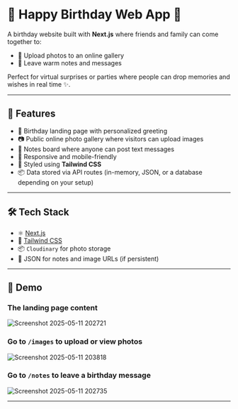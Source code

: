 
# 🎉 Happy Birthday Web App 🎂

A birthday website built with **Next.js** where friends and family can come together to:

- 📸 Upload photos to an online gallery  
- 📝 Leave warm notes and messages  

Perfect for virtual surprises or parties where people can drop memories and wishes in real time ✨.

---

## 📌 Features  

- 🎂 Birthday landing page with personalized greeting
- 📷 Public online photo gallery where visitors can upload images
- 📝 Notes board where anyone can post text messages
- 📱 Responsive and mobile-friendly
- 🎨 Styled using **Tailwind CSS**
- 📦 Data stored via API routes (in-memory, JSON, or a database depending on your setup)

---

## 🛠️ Tech Stack  

- ⚛️ [Next.js](https://nextjs.org/)
- 💨 [Tailwind CSS](https://tailwindcss.com/)
- 📦  `Cloudinary`  for photo storage
- 📑 JSON for notes and image URLs (if persistent)

---




## 📸 Demo

### The landing page content
  
![Screenshot 2025-05-11 202721](https://github.com/user-attachments/assets/d154b1de-612d-49c2-9183-b67a4f9620e2)


### Go to `/images` to upload or view photos
![Screenshot 2025-05-11 203818](https://github.com/user-attachments/assets/1e73ebc8-6a3f-4e78-8ced-0300fd5a013c)

### Go to `/notes` to leave a birthday message
  ![Screenshot 2025-05-11 202735](https://github.com/user-attachments/assets/40e9672a-28b4-411d-9533-ee822b72fbd0)

  

---
